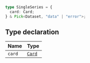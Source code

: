 ```ts
type SingleSeries = {
  card: Card;
} & Pick<Dataset, "data" | "error">;
```

## Type declaration

| Name | Type |
| ------ | ------ |
| `card` | [`Card`](Card.md) |
